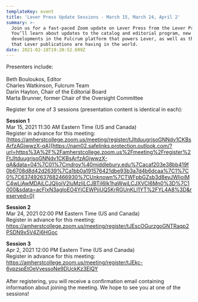 ```yaml
---
templateKey: event
title: 'Lever Press Update Sessions - March 15, March 24, April 2'
summary: >-
  Join us for a fast-paced Zoom update on Lever Press from the Lever Press Team.
  You’ll learn about updates to the catalog and editorial program, new
  developments in the Fulcrum platform that powers Lever, as well as the impact
  that Lever publications are having in the world. 
date: 2021-02-18T19:20:52.699Z
---
```

Presenters include:\
\
Beth Bouloukos, Editor\
Charles Watkinson, Fulcrum Team\
Darin Hayton, Chair of the Editorial Board\
Marta Brunner, former Chair of the Oversight Committee

Register for one of 3 sessions (presentation content is identical in each):

**Session 1**\
Mar 15, 2021 11:30 AM Eastern Time (US and Canada)\
Register in advance for this meeting:\
[https://amherstcollege.zoom.us/meeting/register/tJItduugrjsoGNNdv1CKBsArfzAGjwwzX-qA](https://nam02.safelinks.protection.outlook.com/?url=https%3A%2F%2Famherstcollege.zoom.us%2Fmeeting%2Fregister%2FtJItduugrjsoGNNdv1CKBsArfzAGjwwzX-qA&data=04%7C01%7Cmdroy%40middlebury.edu%7Cacaf203e38bb419f0b6708d8d42d2639%7Ca1bb0a191576421dbe93b3a7d4b6dcaa%7C1%7C0%7C637492637682466930%7CUnknown%7CTWFpbGZsb3d8eyJWIjoiMC4wLjAwMDAiLCJQIjoiV2luMzIiLCJBTiI6Ik1haWwiLCJXVCI6Mn0%3D%7C1000&sdata=acFIxN3agIoEO4YjCEWPjjUQ5KrRGUnKLI1YT%2FYL4A8%3D&reserved=0)

**Session 2**\
Mar 24, 2021 02:00 PM Eastern Time (US and Canada)\
Register in advance for this meeting:\
<https://amherstcollege.zoom.us/meeting/register/tJEscOGurzgoGNTRaqp2PSDN9x5V4Zj6HGoc>

**Session 3**\
Apr 2, 2021 12:00 PM Eastern Time (US and Canada)\
Register in advance for this meeting:\
<https://amherstcollege.zoom.us/meeting/register/tJEkc-6vpzspEtOeVvessoNe9DUckKz3ElQY>\
\
After registering, you will receive a confirmation email containing information about joining the meeting. We hope to see you at one of the sessions!